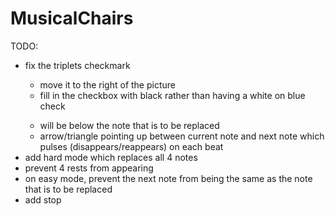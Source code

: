 # MusicalChairs
TODO:<br>
<ul>
  <li>fix the triplets checkmark</li>
  <ul>
    <li>move it to the right of the picture</li>
    <li>fill in the checkbox with black rather than having a white on blue check</li>
  </ul>
  <ul>
	<li>will be below the note that is to be replaced</li>
	<li>arrow/triangle pointing up between current note and next note which pulses (disappears/reappears) on each beat</li>
  </ul>
  <li>add hard mode which replaces all 4 notes</li>
  <li>prevent 4 rests from appearing</li>
  <li>on easy mode, prevent the next note from being the same as the note that is to be replaced</li>
  <li>add stop</li>
</ul>
